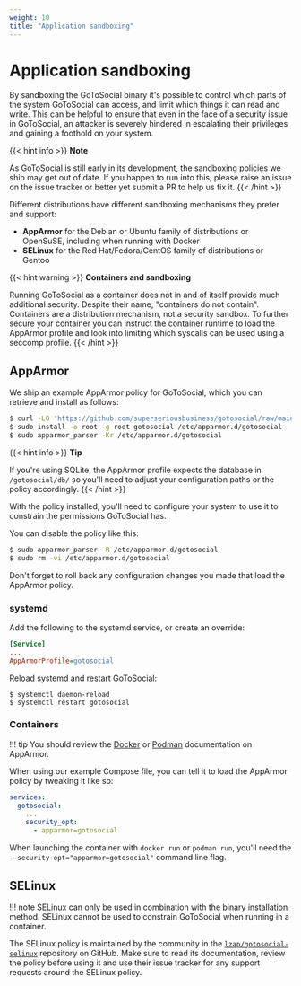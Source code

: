 ```yaml
---
weight: 10
title: "Application sandboxing"
---
```


# Application sandboxing

By sandboxing the GoToSocial binary it's possible to control which parts of the system GoToSocial can access, and limit which things it can read and write. This can be helpful to ensure that even in the face of a security issue in GoToSocial, an attacker is severely hindered in escalating their privileges and gaining a foothold on your system.

{{< hint info >}}
**Note**

As GoToSocial is still early in its development, the sandboxing policies we ship may get out of date. If you happen to run into this, please raise an issue on the issue tracker or better yet submit a PR to help us fix it.
{{< /hint >}}

Different distributions have different sandboxing mechanisms they prefer and support:

* **AppArmor** for the Debian or Ubuntu family of distributions or OpenSuSE, including when running with Docker
* **SELinux** for the Red Hat/Fedora/CentOS family of distributions or Gentoo

{{< hint warning >}}
**Containers and sandboxing**

Running GoToSocial as a container does not in and of itself provide much additional security. Despite their name, "containers do not contain". Containers are a distribution mechanism, not a security sandbox. To further secure your container you can instruct the container runtime to load the AppArmor profile and look into limiting which syscalls can be used using a seccomp profile.
{{< /hint >}}

## AppArmor

We ship an example AppArmor policy for GoToSocial, which you can retrieve and install as follows:

```sh
$ curl -LO 'https://github.com/superseriousbusiness/gotosocial/raw/main/example/apparmor/gotosocial'
$ sudo install -o root -g root gotosocial /etc/apparmor.d/gotosocial
$ sudo apparmor_parser -Kr /etc/apparmor.d/gotosocial
```

{{< hint info >}}
**Tip**

If you're using SQLite, the AppArmor profile expects the database in `/gotosocial/db/` so you'll need to adjust your configuration paths or the policy accordingly.
{{< /hint >}}

With the policy installed, you'll need to configure your system to use it to constrain the permissions GoToSocial has.

You can disable the policy like this:

```sh
$ sudo apparmor_parser -R /etc/apparmor.d/gotosocial
$ sudo rm -vi /etc/apparmor.d/gotosocial
```
Don't forget to roll back any configuration changes you made that load the AppArmor policy.

### systemd

Add the following to the systemd service, or create an override:

```ini
[Service]
...
AppArmorProfile=gotosocial
```

Reload systemd and restart GoToSocial:

```
$ systemctl daemon-reload
$ systemctl restart gotosocial
```

### Containers

!!! tip
    You should review the [Docker](https://docs.docker.com/engine/security/apparmor/) or [Podman](https://docs.podman.io/en/latest/markdown/options/security-opt.html) documentation on AppArmor.

When using our example Compose file, you can tell it to load the AppArmor policy by tweaking it like so:

```yaml
services:
  gotosocial:
    ...
    security_opt:
      - apparmor=gotosocial
```

When launching the container with `docker run` or `podman run`, you'll need the `--security-opt="apparmor=gotosocial"` command line flag.

## SELinux

!!! note
    SELinux can only be used in combination with the [binary installation](../../../getting_started/installation/metal) method. SELinux cannot be used to constrain GoToSocial when running in a container.

The SELinux policy is maintained by the community in the [`lzap/gotosocial-selinux`](https://github.com/lzap/gotosocial-selinux) repository on GitHub. Make sure to read its documentation, review the policy before using it and use their issue tracker for any support requests around the SELinux policy.
